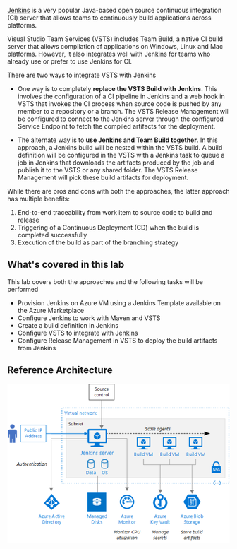 [Jenkins](https://jenkins.io/) is a very popular Java-based open source continuous integration (CI) server that allows teams to continuously build applications across platforms.

Visual Studio Team Services (VSTS) includes Team Build, a native CI build server that allows compilation of applications on Windows, Linux and Mac platforms. However, it also integrates well with Jenkins for teams who already use or prefer to use Jenkins for CI.

There are two ways to integrate VSTS with Jenkins

- One way is to completely **replace the VSTS Build with Jenkins**. This involves the configuration of a CI pipeline in Jenkins and a web hook in VSTS that invokes the CI process when source code is pushed by any member to a repository or a branch. The VSTS Release Management will be configured to connect to the Jenkins server through the configured Service Endpoint to fetch the compiled artifacts for the deployment.

- The alternate way is to **use Jenkins and Team Build together**. In this approach, a Jenkins build will be nested within the VSTS build. A build definition will be configured in the VSTS with a Jenkins task to queue a job in Jenkins that downloads the artifacts produced by the job and publish it to the VSTS or any shared folder. The VSTS Release Management will pick these build artifacts for deployment.

While there are pros and cons with both the approaches, the latter approach has multiple benefits:

1. End-to-end traceability from work item to source code to build and release
1. Triggering of a Continuous Deployment (CD) when the build is completed successfully
1. Execution of the build as part of the branching strategy

## What's covered in this lab

This lab covers both the approaches and the following tasks will be performed

- Provision Jenkins on Azure VM using a Jenkins Template available on the Azure Marketplace
- Configure Jenkins to work with Maven and VSTS
- Create a build definition in Jenkins
- Configure VSTS to integrate with Jenkins
- Configure Release Management in VSTS to deploy the build artifacts from Jenkins


## Reference Architecture

![architecture](imgs/architecture.png)

